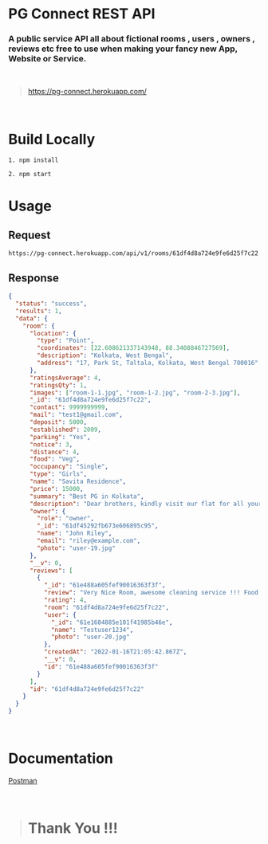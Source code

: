 # PG Connect REST API

### A public service API all about fictional rooms , users , owners , reviews etc free to use when making your fancy new App, Website or Service.

</br>

> https://pg-connect.herokuapp.com/

<br>

# Build Locally

```
1. npm install

2. npm start
```

# Usage

## Request

```
https://pg-connect.herokuapp.com/api/v1/rooms/61df4d8a724e9fe6d25f7c22
```

## Response

```json
{
  "status": "success",
  "results": 1,
  "data": {
    "room": {
      "location": {
        "type": "Point",
        "coordinates": [22.608621337143948, 88.3408846727569],
        "description": "Kolkata, West Bengal",
        "address": "17, Park St, Taltala, Kolkata, West Bengal 700016"
      },
      "ratingsAverage": 4,
      "ratingsQty": 1,
      "images": ["room-1-1.jpg", "room-1-2.jpg", "room-2-3.jpg"],
      "_id": "61df4d8a724e9fe6d25f7c22",
      "contact": 9999999999,
      "mail": "test1@gmail.com",
      "deposit": 5000,
      "established": 2009,
      "parking": "Yes",
      "notice": 3,
      "distance": 4,
      "food": "Veg",
      "occupancy": "Single",
      "type": "Girls",
      "name": "Savita Residence",
      "price": 15000,
      "summary": "Best PG in Kolkata",
      "description": "Dear brothers, kindly visit our flat for all your accommodation or short-term rental needs. This is a new flat with a single-room attached washroom and balcony. Each room has its separate entrance. Fully furnished and all along with marble flooring. Within 15 minutes from Jadavpur police station or Ruby crossing or Acropolis Mall, by auto or bus. Ideal for executives, students, visitors who want to stay in a clean and safe neighborhood. Waiting for your positive response.",
      "owner": {
        "role": "owner",
        "_id": "61df45292fb673e606895c95",
        "name": "John Riley",
        "email": "riley@example.com",
        "photo": "user-19.jpg"
      },
      "__v": 0,
      "reviews": [
        {
          "_id": "61e488a605fef90016363f3f",
          "review": "Very Nice Room, awesome cleaning service !!! Food service could have been better",
          "rating": 4,
          "room": "61df4d8a724e9fe6d25f7c22",
          "user": {
            "_id": "61e1684885e101f41985b46e",
            "name": "Testuser1234",
            "photo": "user-20.jpg"
          },
          "createdAt": "2022-01-16T21:05:42.867Z",
          "__v": 0,
          "id": "61e488a605fef90016363f3f"
        }
      ],
      "id": "61df4d8a724e9fe6d25f7c22"
    }
  }
}
```

</br>

# Documentation

[Postman](https://documenter.getpostman.com/view/14524684/UVXjKGQw)

</br>

> # Thank You !!!
